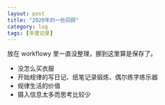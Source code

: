 ```yaml
---
layout: post
title: "2020年的一些回顾"
category: log
tags: [年度记录]
---
```


放在 workflowy 里一直没整理，挪到这里算是保存了。

- 没怎么买衣服
- 开始规律的写日记、纸笔记录锻炼、偶尔练字练乐器
- 规律生活的价值
- 摄入信息太多而思考比较少